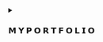 </details>

<details><summary><h3>𝗠 𝗬 𝗣 𝗢 𝗥 𝗧 𝗙 𝗢 𝗟 𝗜 𝗢</h3></summary>

  [![My github stats](<p align="center" align='right'>
  <a target="_blank"href="https://sahill-op.github.io/sahil-op.github.io/"><img src="https://img.shields.io/badge/Portfolio-%23000000.svg?style=for-the-badge&logo=firefox&logoColor=#FF7139"
<p align="center" align='right'>
  <a target="_blank"href="https://sahill-op.github.io/sahil-op.github.io/"><img src="https://img.shields.io/badge/Portfolio-%23000000.svg?style=for-the-badge&logo=firefox&logoColor=#FF7139"

)](https://sahill-op.github.io/sahil-op.github.io/)

</details>
